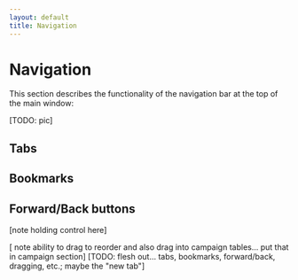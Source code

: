 ```yaml
---
layout: default
title: Navigation
---
```

# Navigation

This section describes the functionality of the navigation bar at the top of the main window:

[TODO: pic]

## Tabs 

## Bookmarks

## Forward/Back buttons
[note holding control here]

[ note ability to drag to reorder and also drag into campaign tables... put that in campaign section]
[TODO: flesh out... tabs, bookmarks, forward/back, dragging, etc.; maybe the "new tab"]